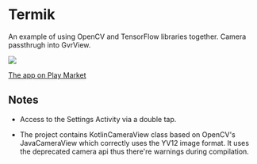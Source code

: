 # Termik

An example of using OpenCV and TensorFlow libraries together. Camera passthrugh into GvrView.

[![](http://mishurov.co.uk/images/github/termik/Screenshot1.png)](https://play.google.com/store/apps/details?id=uk.co.mishurov.termik2)

[The app on Play Market](https://play.google.com/store/apps/details?id=uk.co.mishurov.termik2)

## Notes
* Access to the Settings Activity via a double tap.

* The project contains KotlinCameraView class based on OpenCV's JavaCameraView which correctly uses the YV12 image format. It uses the deprecated camera api thus there're warnings during compilation.


